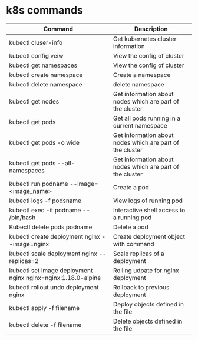 # k8s commands

| Command | Description |
| ------------- | ------------- |
| kubectl cluser-info | Get kubernetes cluster information |
| kubectl config veiw | View the config of cluster |
| kubectl get namespaces | View the config of cluster |
| kubectl create namespace <name> | Create a namespace |
| kubectl delete namespace <name> | delete namespace |
| kubectl get nodes | Get information about nodes which are part of the cluster |
| kubectl get pods  | Get all pods running in a current namespace |
| kubectl get pods -o wide | Get information about nodes which are part of the cluster |
| kubectl get pods --all-namespaces | Get information about nodes which are part of the cluster |
| kubectl run podname --image=<image_name> | Create a pod |
| kubectl logs -f podsname | View logs of running pod |
| kubectl exec -it podname -- /bin/bash | Interactive shell access to a running pod |  
| Kubectl delete pods podname | Delete a pod |  
| kubectl create deployment nginx --image=nginx | Create deployment object with command |
| kubectl scale deployment nginx --replicas=2 | Scale replicas of a deployment |  
| kubectl set image deployment nginx nginx=nginx:1.18.0-alpine | Rolling udpate for nginx deployment |  
| kubectl rollout undo deployment nginx | Rollback to previous deployment |
| kubectl apply -f filename | Deploy objects defined in the file|
| kubectl delete -f filename | Delete objects defined in the file |



